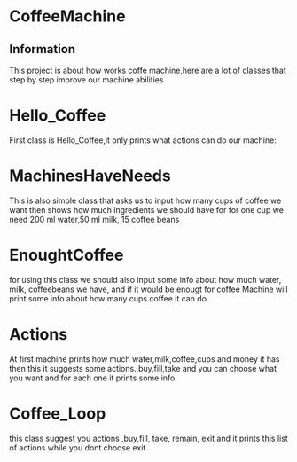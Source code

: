 # CoffeeMachine
## Information
This  project is about how works coffe machine,here are a lot of classes that step by step improve our machine abilities
# Hello_Coffee
First class is Hello_Coffee,it only prints what actions can do our machine:
# MachinesHaveNeeds
This is also simple class that asks us to input how many cups of coffee we want then shows how much ingredients we should have for
for one cup we need 200 ml water,50 ml milk, 15 coffee beans
# EnoughtCoffee
for using this class we should also input some info about how much water, milk, coffeebeans we have, and if it would be enougt 
for coffee Machine will print some info about how many cups coffee it can do
# Actions
At first machine prints how much water,milk,coffee,cups and money it has then this it suggests some actions..buy,fill,take
and you can choose what you want and for each one it prints some info
# Coffee_Loop
this class suggest you actions ,buy,fill, take, remain, exit and it prints this list of actions while you dont choose exit
